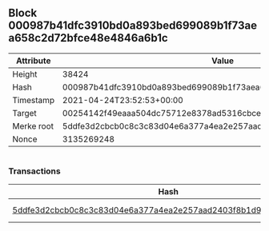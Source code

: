 ## Block 000987b41dfc3910bd0a893bed699089b1f73aea658c2d72bfce48e4846a6b1c

Attribute | Value
--- | ---
Height | 38424
Hash | 000987b41dfc3910bd0a893bed699089b1f73aea658c2d72bfce48e4846a6b1c
Timestamp | 2021-04-24T23:52:53+00:00
Target | 00254142f49eaaa504dc75712e8378ad5316cbcead634704b3734b6271167cc4
Merke root | 5ddfe3d2cbcb0c8c3c83d04e6a377a4ea2e257aad2403f8b1d9dd2aadb4a2c6c
Nonce | 3135269248

```

```

### Transactions

Hash | Amount
--- | ---
[5ddfe3d2cbcb0c8c3c83d04e6a377a4ea2e257aad2403f8b1d9dd2aadb4a2c6c](5ddfe3d2cbcb0c8c3c83d04e6a377a4ea2e257aad2403f8b1d9dd2aadb4a2c6c.md) | 10.00000000 SKEPTI 
